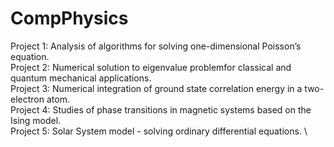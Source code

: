 # CompPhysics
Project 1: Analysis of algorithms for solving one-dimensional Poisson’s equation.\
Project 2: Numerical solution to eigenvalue problemfor classical and quantum mechanical applications. \
Project 3: Numerical integration of ground state correlation energy in a two-electron atom. \
Project 4: Studies of phase transitions in magnetic systems based on the Ising model. \
Project 5: Solar System model - solving ordinary differential equations. \
